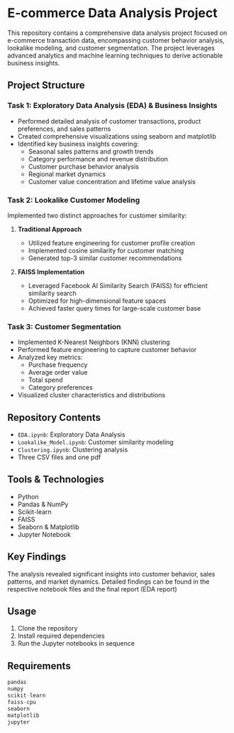 # E-commerce Data Analysis Project

This repository contains a comprehensive data analysis project focused on e-commerce transaction data, encompassing customer behavior analysis, 
lookalike modeling, and customer segmentation. The project leverages advanced analytics and machine learning techniques to derive actionable business insights.

## Project Structure

### Task 1: Exploratory Data Analysis (EDA) & Business Insights
- Performed detailed analysis of customer transactions, product preferences, and sales patterns
- Created comprehensive visualizations using seaborn and matplotlib
- Identified key business insights covering:
  - Seasonal sales patterns and growth trends
  - Category performance and revenue distribution
  - Customer purchase behavior analysis
  - Regional market dynamics
  - Customer value concentration and lifetime value analysis

### Task 2: Lookalike Customer Modeling
Implemented two distinct approaches for customer similarity:
1. **Traditional Approach**
   - Utilized feature engineering for customer profile creation
   - Implemented cosine similarity for customer matching
   - Generated top-3 similar customer recommendations

2. **FAISS Implementation**
   - Leveraged Facebook AI Similarity Search (FAISS) for efficient similarity search
   - Optimized for high-dimensional feature spaces
   - Achieved faster query times for large-scale customer base

### Task 3: Customer Segmentation
- Implemented K-Nearest Neighbors (KNN) clustering
- Performed feature engineering to capture customer behavior
- Analyzed key metrics:
  - Purchase frequency
  - Average order value
  - Total spend
  - Category preferences
- Visualized cluster characteristics and distributions

## Repository Contents
  - `EDA.ipynb`: Exploratory Data Analysis
  - `Lookalike_Model.ipynb`: Customer similarity modeling
  - `Clustering.ipynb`: Clustering analysis
  - Three CSV files and one pdf

## Tools & Technologies
- Python
- Pandas & NumPy
- Scikit-learn
- FAISS
- Seaborn & Matplotlib
- Jupyter Notebook

## Key Findings
The analysis revealed significant insights into customer behavior, sales patterns, and market dynamics. 
Detailed findings can be found in the respective notebook files and the final report (EDA report)

## Usage
1. Clone the repository
2. Install required dependencies
3. Run the Jupyter notebooks in sequence

## Requirements
```python
pandas
numpy
scikit-learn
faiss-cpu
seaborn
matplotlib
jupyter
